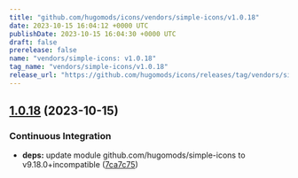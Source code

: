 ```yaml
---
title: "github.com/hugomods/icons/vendors/simple-icons/v1.0.18"
date: 2023-10-15 16:04:12 +0000 UTC
publishDate: 2023-10-15 16:04:30 +0000 UTC
draft: false
prerelease: false
name: "vendors/simple-icons: v1.0.18"
tag_name: "vendors/simple-icons/v1.0.18"
release_url: "https://github.com/hugomods/icons/releases/tag/vendors/simple-icons/v1.0.18"
---
```


## [1.0.18](https://github.com/hugomods/icons/compare/vendors/simple-icons/v1.0.17...vendors/simple-icons/v1.0.18) (2023-10-15)


### Continuous Integration

* **deps:** update module github.com/hugomods/simple-icons to v9.18.0+incompatible ([7ca7c75](https://github.com/hugomods/icons/commit/7ca7c75244df6bc9fa380624302349346b927174))
